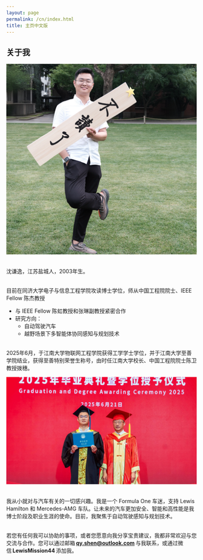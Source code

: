 ```yaml
---
layout: page
permalink: /cn/index.html
title: 主页中文版
---
```


## 关于我

<img src="/images/qianyishen-sq.png" class="floatpic">

<br>沈谦逸，江苏盐城人，2003年生。

<br>目前在同济大学电子与信息工程学院攻读博士学位，师从中国工程院院士、IEEE Fellow 陈杰教授
- 与 IEEE Fellow 陈虹教授和张琳副教授紧密合作
- 研究方向：
  - 自动驾驶汽车
  - 越野场景下多智能体协同感知与规划技术
  <!-- - 端到端自动驾驶、具身智能 -->

<br>2025年6月，于江南大学物联网工程学院获得工学学士学位，并于江南大学至善学院结业，获得至善特别荣誉生称号，由时任江南大学校长、中国工程院院士陈卫教授拨穗。

<img src="/images/JNU2025.jpg" class="floatpic">

<br>我从小就对与汽车有关的一切感兴趣。我是一个 Formula One 车迷，支持 Lewis Hamilton 和 Mercedes-AMG 车队。让未来的汽车更加安全、智能和高性能是我博士阶段及职业生涯的使命。目前，我聚焦于自动驾驶感知与规划技术。 

<br>若您有任何我可以协助的事项，或者您愿意向我分享宝贵建议，我都非常欢迎与您交流与合作。您可以通过邮箱 **qy.shen@outlook.com** 与我联系，或通过微信 **LewisMission44** 添加我。

<br>
